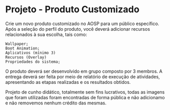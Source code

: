 # Projeto - Produto Customizado
Crie um novo produto customizado no AOSP para um público específico. 
Após a seleção do perfil do produto, você deverá adicionar recursos 
relacionados à sua escolha, tais como:

    Wallpaper;
    Boot Animation;
    Aplicativos (mínimo 3)
    Recursos (Overlay)
    Propriedades do sistema;

O produto deverá ser desenvolvido em grupo composto por 3 membros. 
A entrega deverá ser feita por meio de relatório de execução de atividades, 
apresentando as etapas realizadas e os resultados obtidos. 


Projeto de cunho didático, totalmente sem fins lucrativos, todas as imagens que foram utilizadas foram encontradas de forma pública e não adicionamo e não removemos nenhum crédito das mesmas.
